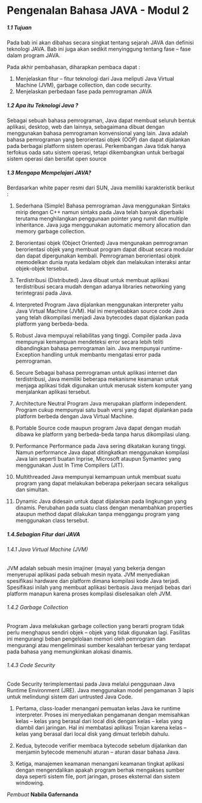 # Pengenalan Bahasa JAVA - Modul 2

##### 1.1 Tujuan

Pada bab ini akan dibahas secara singkat tentang sejarah JAVA dan definisi teknologi JAVA. Bab ini juga akan sedikit menyinggung tentang fase – fase dalam program JAVA. 

Pada akhir pembahasan, diharapkan pembaca dapat : 

1. Menjelaskan fitur – fitur teknologi dari Java meliputi Java Virtual Machine 
(JVM), garbage collection, dan code security. 
2. Menjelaskan perbedaan fase pada pemrograman JAVA

##### 1.2 Apa itu Teknologi Java ?
Sebagai sebuah bahasa pemrograman, Java dapat membuat seluruh bentuk aplikasi, 
desktop, web dan lainnya, sebagaimana dibuat dengan menggunakan bahasa pemrograman konvensional yang lain. 
Java adalah bahasa pemrograman yang berorientasi objek (OOP) dan dapat 
dijalankan pada berbagai platform sistem operasi. Perkembangan Java tidak hanya 
terfokus oada satu sistem operasi, tetapi dikembangkan untuk berbagai sistem 
operasi dan bersifat open source

##### 1.3  Mengapa Mempelajari JAVA?
Berdasarkan white paper resmi dari SUN, Java memiliki karakteristik berikut : 
1. Sederhana (Simple) 
Bahasa pemrograman Java menggunakan Sintaks mirip dengan C++ namun sintaks pada Java telah banyak diperbaiki terutama menghilangkan 
penggunaan pointer yang rumit dan multiple inheritance. Java juga 
menggunakan automatic memory allocation dan memory garbage collection. 

2. Berorientasi objek (Object Oriented) 
Java mengunakan pemrograman berorientasi objek yang membuat program 
dapat dibuat secara modular dan dapat dipergunakan kembali. Pemrograman 
berorientasi objek memodelkan dunia nyata kedalam objek dan melakukan 
interaksi antar objek-objek tersebut. 
3. Terdistribusi (Distributed) 
Java dibuat untuk membuat aplikasi terdistribusi secara mudah dengan adanya 
libraries networking yang terintegrasi pada Java. 
4. Interpreted 
Program Java dijalankan menggunakan interpreter yaitu Java Virtual Machine 
(JVM). Hal ini menyebabkan source code Java yang telah dikompilasi menjadi
Java bytecodes dapat dijalankan pada platform yang berbeda-beda. 
5. Robust 
Java mempuyai reliabilitas yang tinggi. Compiler pada Java mempunyai 
kemampuan mendeteksi error secara lebih teliti dibandingkan bahasa 
pemrograman lain. Java mempunyai runtime-Exception handling untuk 
membantu mengatasi error pada pemrograman. 
6. Secure 
Sebagai bahasa pemrograman untuk aplikasi internet dan terdistribusi, Java 
memiliki beberapa mekanisme keamanan untuk menjaga aplikasi tidak 
digunakan untuk merusak sistem komputer yang menjalankan aplikasi 
tersebut. 
7. Architecture Neutral 
Program Java merupakan platform independent. Program cukup mempunyai 
satu buah versi yang dapat dijalankan pada platform berbeda dengan Java 
Virtual Machine. 
8. Portable 
Source code maupun program Java dapat dengan mudah dibawa ke platform 
yang berbeda-beda tanpa harus dikompilasi ulang. 
9. Performance 
Performance pada Java sering dikatakan kurang tinggi. Namun performance 
Java dapat ditingkatkan menggunakan kompilasi Java lain seperti buatan Inprise, Microsoft ataupun Symantec yang menggunakan Just In Time Compilers (JIT). 
10. Multithreaded 
Java mempunyai kemampuan untuk membuat suatu program yang dapat 
melakukan beberapa pekerjaan secara sekaligus dan simultan. 
11. Dynamic 
Java didesain untuk dapat dijalankan pada lingkungan yang dinamis. Perubahan 
pada suatu class dengan menambahkan properties ataupun method dapat 
dilakukan tanpa menggangu program yang menggunakan class tersebut. 


##### 1.4.Sebagian Fitur dari JAVA

###### 1.4.1 Java Virtual Machine (JVM)

JVM adalah sebuah mesin imajiner (maya) yang bekerja dengan menyerupai aplikasi 
pada sebuah mesin nyata. JVM menyediakan spesifikasi hardware dan platform 
dimana kompilasi kode Java terjadi. Spesifikasi inilah yang membuat aplikasi 
berbasis Java menjadi bebas dari platform manapun karena proses kompilasi 
diselesaikan oleh JVM. 

###### 1.4.2 Garbage Collection 
Program Java melakukan garbage collection yang berarti program tidak perlu 
menghapus sendiri objek – objek yang tidak digunakan lagi. Fasilitas ini mengurangi beban pengelolaan memori oleh pemrogram dan mengurangi atau mengeliminasi sumber kesalahan terbesar yang terdapat pada bahasa yang memungkinkan alokasi dinamis.

###### 1.4.3 Code Security

Code Security terimplementasi pada Java melalui penggunaan Java Runtime 
Environment (JRE). Java menggunakan model pengamanan 3 lapis untuk melindungi 
sistem dari untrusted Java Code.

1. Pertama, class-loader menangani pemuatan kelas Java ke runtime 
interpreter. Proses ini menyediakan pengamanan dengan memisahkan kelas – 
kelas yang berasal dari local disk dengan kelas – kelas yang diambil dari 
jaringan. Hal ini membatasi aplikasi Trojan karena kelas – kelas yang berasal 
dari local disk yang dimuat terlebih dahulu. 

2. Kedua, bytecode verifier membaca bytecode sebelum dijalankan dan 
menjamin bytecode memenuhi aturan – aturan dasar bahasa Java. 

3. Ketiga, manajemen keamanan menangani keamanan tingkat aplikasi dengan 
mengendalikan apakah program berhak mengakses sumber daya seperti 
sistem file, port jaringan, proses eksternal dan sistem windowing. 

*Pembuat*
**Nabila Gafernanda**